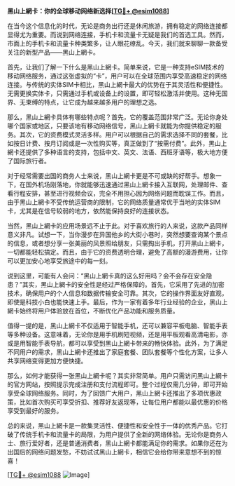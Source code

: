 **黑山上網卡：你的全球移动网络新选择[[TG💪+ @esim1088](https://t.me/s/esim1088)]**

在当今这个信息化的时代，无论是商务出行还是休闲旅游，拥有稳定的网络连接都显得尤为重要。而说到网络连接，手机卡和流量卡无疑是我们的首选工具。然而，市面上的手机卡和流量卡种类繁多，让人眼花缭乱。今天，我们就来聊聊一款备受关注的新型产品——黑山上網卡。

首先，让我们了解一下什么是黑山上網卡。简单来说，它是一种支持eSIM技术的移动网络服务，通过这张虚拟的“卡”，用户可以在全球范围内享受高速稳定的网络连接。与传统的实体SIM卡相比，黑山上網卡最大的优势在于其灵活性和便捷性。无需更换实体卡，只需通过手机或设备上的设置，即可轻松激活并使用。这种无国界、无束缚的特点，让它成为越来越多用户的理想之选。

那么，黑山上網卡具体有哪些特点呢？首先，它的覆盖范围非常广泛。无论你身处哪个国家或地区，只要该地有移动网络信号，黑山上網卡就能为你提供稳定的服务。其次，它的资费模式灵活多样。用户可以根据自己的需求选择不同的套餐，比如按日计费、按月订阅或是一次性购买等，真正做到了“按需付费”。此外，黑山上網卡还提供了多种语言的支持，包括中文、英文、法语、西班牙语等，极大地方便了国际旅行者。

对于经常需要出国的商务人士来说，黑山上網卡更是不可或缺的好帮手。想象一下，在国外机场刚落地，你就能够迅速通过黑山上網卡接入互联网，处理邮件、查看行程安排，甚至进行视频会议，完全不用担心因为网络问题而耽误工作。而且，由于黑山上網卡不受传统运营商的限制，它的网络质量通常优于当地的实体SIM卡，尤其是在信号较弱的地方，依然能保持良好的连接状态。

当然，黑山上網卡的应用场景远不止于此。对于喜欢旅行的人来说，这款产品同样意义非凡。试想一下，当你漫步在异国他乡的大街小巷时，突然想要查询某个景点的信息，或者想分享一张美丽的风景照给朋友，只需掏出手机，打开黑山上網卡，一切都能轻松搞定。而且，由于它的资费透明合理，避免了高额的漫游费用，让你可以更加安心地享受旅途中的每一刻。

说到这里，可能有人会问：“黑山上網卡真的这么好用吗？会不会存在安全隐患？”其实，黑山上網卡的安全性是经过严格保障的。首先，它采用了先进的加密技术，确保用户的个人信息和数据传输安全可靠。其次，它的操作界面友好直观，即使是科技小白也能快速上手。最后，作为一家有着多年行业经验的企业，黑山上網卡始终将用户体验放在首位，不断优化产品功能和服务质量。

值得一提的是，黑山上網卡不仅适用于智能手机，还可以兼容平板电脑、智能手表等多种设备。这意味着，无论你是用手机刷短视频，还是用平板观看高清电影，亦或是用智能手表导航，都可以享受到黑山上網卡带来的畅快体验。此外，为了满足不同用户的需求，黑山上網卡还推出了家庭套餐、团队套餐等个性化方案，让多人共享网络变得更加方便快捷。

那么，如何才能获得一张黑山上網卡呢？其实非常简单。用户只需访问黑山上網卡的官方网站，按照提示完成注册和支付流程即可。整个过程仅需几分钟，即可开始享受全球网络服务。同时，为了回馈广大用户，黑山上網卡还推出了多项优惠政策，比如首次购买可享受折扣、推荐好友返现等，让每位用户都能以最优惠的价格享受到最好的服务。

总的来说，黑山上網卡是一款集灵活性、便捷性和安全性于一体的优秀产品。它打破了传统手机卡和流量卡的局限，为用户提供了全新的网络体验。无论你是商务人士、旅行爱好者，还是普通消费者，黑山上網卡都能满足你的需求。如果你还在为出国后的网络问题发愁，不妨试试黑山上網卡，相信它会给你带来意想不到的惊喜！

[[TG💪+ @esim1088](https://t.me/s/esim1088) ![Image](https://i.postimg.cc/4NQfJmqS/Snipaste-2025-05-13-00-14-12.png)]